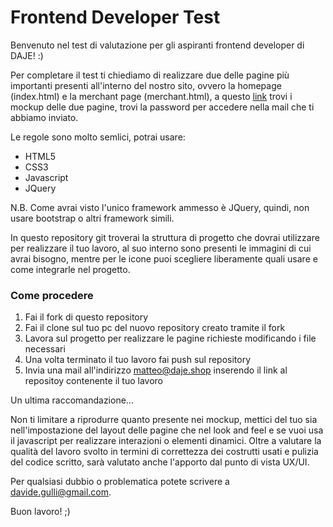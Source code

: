 # Frontend Developer Test

Benvenuto nel test di valutazione per gli aspiranti frontend developer di DAJE! :)

Per completare il test ti chiediamo di realizzare due delle pagine più importanti presenti all'interno del nostro sito, ovvero la homepage (index.html) e la merchant page (merchant.html), a questo [link](https://miro.com/app/board/o9J_laIf3pc=/) trovi i mockup delle due pagine, trovi la password per accedere nella mail che ti abbiamo inviato.

Le regole sono molto semlici, potrai usare:
 
- HTML5
- CSS3
- Javascript
- JQuery

N.B. Come avrai visto l'unico framework ammesso è JQuery, quindi, non usare bootstrap o altri framework simili.

In questo repository git troverai la struttura di progetto che dovrai utilizzare per realizzare il tuo lavoro, al suo interno sono presenti le immagini di cui avrai bisogno, mentre per le icone puoi scegliere liberamente quali usare e come integrarle nel progetto.

### Come procedere

1. Fai il fork di questo repository
2. Fai il clone sul tuo pc del nuovo repository creato tramite il fork 
3. Lavora sul progetto per realizzare le pagine richieste modificando i file necessari
4. Una volta terminato il tuo lavoro fai push sul repository
5. Invia una mail all'indirizzo matteo@daje.shop inserendo il link al repositoy contenente il tuo lavoro
  
Un ultima raccomandazione...  
  
Non ti limitare a riprodurre quanto presente nei mockup, mettici del tuo sia nell'impostazione del layout delle pagine che nel look and feel e se vuoi usa  il javascript per realizzare interazioni o elementi dinamici. Oltre a valutare la qualità del lavoro svolto in termini di correttezza dei costrutti usati e pulizia del codice scritto, sarà valutato anche l'apporto dal punto di vista UX/UI.

Per qualsiasi dubbio o problematica potete scrivere a davide.gulli@gmail.com.

Buon lavoro! ;)
